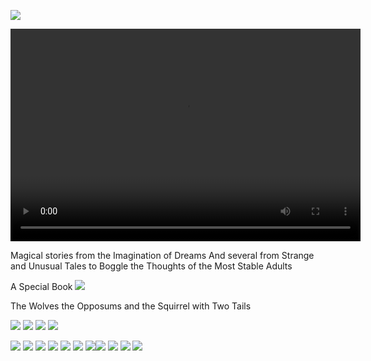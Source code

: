

![](images/sometrainTT.png)

<video width="560" height="340" preload controls>
  <source src="hh.h264" type='video/mp4; codecs="avc1.42E01E, mp4a.40.2"'>
  	<!--<source src="hh.mov" type='video/mp4; codecs="avc1.42E01E, mp4a.40.2"' />
	<source src="hh.ogv" type='video/ogg; codecs="theora, vorbis"' />
	<source src="hh.webm" type='video/webm; codecs="vp8, vorbis"' />-->
</video>


Magical stories from the Imagination of Dreams
And several from Strange and Unusual Tales to Boggle the Thoughts of the Most Stable Adults

A Special Book
![](images/wolves.png)

The Wolves the Opposums and the Squirrel with Two Tails

![](images/RingofSkeletons.jpg) ![](images/curse.jpg) ![](images/Bridge1.jpg) ![](images/godivawhata.jpg)

![](images/lady.jpg) ![](images/searchblackrose.jpg) ![](images/wizard.jpg) ![](images/tomturkey.jpg) 
![](images/unicorns.jpg)  ![](images/treasure.jpg) ![](images/summer.jpg)![](images/blackcats.jpg)
![](images/skeleton.png) ![](images/shipBirds.png) ![](images/cattmouseM.png)
